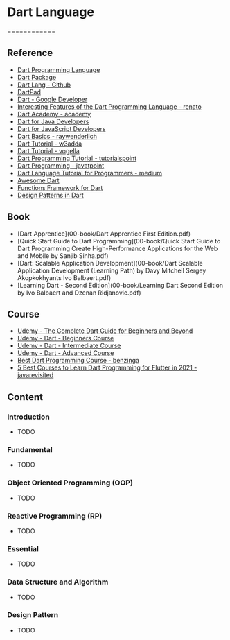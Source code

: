 # Dart Language
============


## Reference

* [Dart Programming Language](https://dart.dev/)
* [Dart Package](https://pub.dev/)
* [Dart Lang - Github](https://github.com/dart-lang)
* [DartPad](https://dartpad.dev/?null_safety=true)
* [Dart - Google Developer](https://developers.google.com/learn/topics/dart)
* [Interesting Features of the Dart Programming Language - renato](https://renato.athaydes.com/posts/interesting-dart-features.html)
* [Dart Academy - academy](https://dart.academy/)
* [Dart for Java Developers](https://codelabs.developers.google.com/codelabs/from-java-to-dart#0)
* [Dart for JavaScript Developers](https://blog.risingstack.com/learn-dart-language-beginner-tutorial/)
* [Dart Basics - raywenderlich](https://www.raywenderlich.com/22685966-dart-basics)
* [Dart Tutorial - w3adda](https://www.w3adda.com/dart-tutorial)
* [Dart Tutorial - vogella](https://www.vogella.com/tutorials/Dart/article.html)
* [Dart Programming Tutorial - tutorialspoint](https://www.tutorialspoint.com/dart_programming/index.htm)
* [Dart Programming - javatpoint](https://www.javatpoint.com/flutter-dart-programming)
* [Dart Language Tutorial for Programmers - medium](https://medium0.com/m/global-identity?redirectUrl=https%3A%2F%2Fthinkdiff.net%2Fdart-language-tutorial-for-programmers-e1ff2c8b7d86)
* [Awesome Dart](https://github.com/yissachar/awesome-dart)
* [Functions Framework for Dart](https://github.com/GoogleCloudPlatform/functions-framework-dart)
* [Design Patterns in Dart](https://github.com/scottt2/design-patterns-in-dart)


## Book

* [Dart Apprentice](00-book/Dart Apprentice First Edition.pdf)
* [Quick Start Guide to Dart Programming](00-book/Quick Start Guide to Dart Programming Create High-Performance Applications for the Web and Mobile by Sanjib Sinha.pdf)
* [Dart: Scalable Application Development](00-book/Dart Scalable Application Development (Learning Path) by Davy Mitchell Sergey Akopkokhyants Ivo Balbaert.pdf)
* [Learning Dart - Second Edition](00-book/Learning Dart Second Edition by Ivo Balbaert and Dzenan Ridjanovic.pdf)


## Course

* [Udemy - The Complete Dart Guide for Beginners and Beyond](https://drive.google.com/file/d/1WrcXnGEUBkhHyzXL0UtrLe4Hyt2axwE_/view)
* [Udemy - Dart - Beginners Course](https://www.oreilly.com/library/view/dart-a/9781789619379/)
* [Udemy - Dart - Intermediate Course](https://www.oreilly.com/videos/dart-an/9781789617801/)
* [Udemy - Dart - Advanced Course](https://www.oreilly.com/videos/dart-an/9781789614350/)
* [Best Dart Programming Course - benzinga](https://www.benzinga.com/money/best-dart-programming-courses/)
* [5 Best Courses to Learn Dart Programming for Flutter in 2021 - javarevisited](https://javarevisited.blogspot.com/2020/01/top-5-courses-to-learn-dart-programming.html#axzz73uCp7myd)


## Content

### Introduction

* TODO


### Fundamental

* TODO


### Object Oriented Programming (OOP)

* TODO


### Reactive Programming (RP)

* TODO


### Essential

* TODO


### Data Structure and Algorithm

* TODO


### Design Pattern

* TODO

